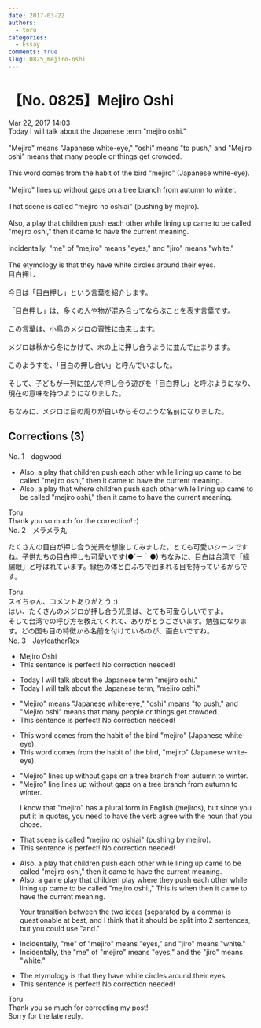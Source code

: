```yaml
---
date: 2017-03-22
authors:
  - toru
categories:
  - Essay
comments: true
slug: 0825_mejiro-oshi
---
```


# 【No. 0825】Mejiro Oshi
<div class="date">Mar 22, 2017 14:03</div>
<div id="post"><div id="body_show_ori">
Today I will talk about the Japanese term "mejiro oshi."<br/><br/>"Mejiro" means "Japanese white-eye," "oshi" means "to push," and "Mejiro oshi" means that many people or things get crowded.<br/><br/>This word comes from the habit of the bird "mejiro" (Japanese white-eye).<br/><br/>"Mejiro" lines up without gaps on a tree branch from autumn to winter. <br/><br/>That scene is called "mejiro no oshiai" (pushing by mejiro).<br/><br/>Also, a play that children push each other while lining up came to be called "mejiro oshi," then it came to have the current meaning.<br/><br/>Incidentally, "me" of "mejiro" means "eyes," and "jiro" means "white."<br/><br/>The etymology is that they have white circles around their eyes.
</div></div>

<!-- more -->

<div id="post_ja"><div id="body_show_mo">
目白押し<br/><br/>今日は「目白押し」という言葉を紹介します。<br/><br/>「目白押し」は、多くの人や物が混み合ってならぶことを表す言葉です。<br/><br/>この言葉は、小鳥のメジロの習性に由来します。<br/><br/>メジロは秋から冬にかけて、木の上に押し合うように並んで止まります。<br/><br/>このようすを、「目白の押し合い」と呼んでいました。<br/><br/>そして、子どもが一列に並んで押し合う遊びを「目白押し」と呼ぶようになり、現在の意味を持つようになりました。<br/><br/>ちなみに、メジロは目の周りが白いからそのような名前になりました。
</div></div>

## Corrections (3)
<div id="block"><div class="first_name"> No. 1　<span class="just_name">dagwood</span></div><div id="block2">
<ul class="correction_field">
<li class="incorrect">Also, a play that children push each other while lining up came to be called "mejiro oshi," then it came to have the current meaning.</li>
<li class="corrected correct">
Also, a play <span class="sline">that</span> <span class="f_red">where </span>children push each other while lining up came to be called "mejiro oshi," then it came to have the current meaning.
</li>
</ul>
</div><div class="name"><span class="just_name">Toru</span><br>
Thank you so much for the correction! :)
</div>
</div>
<div id="block"><div class="first_name"> No. 2　<span class="just_name">メラメラ丸</span></div><div id="block2">
<p class="comment_small">
 たくさんの目白が押し合う光景を想像してみました。とても可愛いシーンですね。子供たちの目白押しも可愛いです(●´ー｀●) ちなみに、目白は台湾で「綠繡眼」と呼ばれています。緑色の体と白ふちで囲まれる目を持っているからです。
</p>

</div><div class="name"><span class="just_name">Toru</span><br>
スイちゃん、コメントありがとう :)<br/>はい、たくさんのメジロが押し合う光景は、とても可愛らしいですよ。<br/>そして台湾での呼び方を教えてくれて、ありがとうございます。勉強になります。どの国も目の特徴から名前を付けているのが、面白いですね。
</div>
</div>
<div id="block"><div class="first_name"> No. 3　<span class="just_name">JayfeatherRex</span></div><div id="block2">
<ul class="correction_field">
<li class="incorrect">Mejiro Oshi</li>
<li class="corrected perfect">This sentence is perfect! No correction needed!</li>
</ul>
<ul class="correction_field">
<li class="incorrect">Today I will talk about the Japanese term "mejiro oshi."</li>
<li class="corrected correct">
Today I will talk about the Japanese term<span class="f_red">,</span> "mejiro oshi."
</li>
</ul>
<ul class="correction_field">
<li class="incorrect">"Mejiro" means "Japanese white-eye," "oshi" means "to push," and "Mejiro oshi" means that many people or things get crowded.</li>
<li class="corrected perfect">This sentence is perfect! No correction needed!</li>
</ul>
<ul class="correction_field">
<li class="incorrect">This word comes from the habit of the bird "mejiro" (Japanese white-eye).</li>
<li class="corrected correct">
This word comes from the habit of the bird<span class="f_red">,</span> "mejiro" (Japanese white-eye).
</li>
</ul>
<ul class="correction_field">
<li class="incorrect">"Mejiro" lines up without gaps on a tree branch from autumn to winter.</li>
<li class="corrected correct">
"Mejiro" <span class="f_red">line </span><span class="sline">lines </span>up without gaps on a tree branch from autumn to winter.
<p class="correction_comment">I know that "mejiro" has a plural form in English (mejiros), but since you put it in quotes, you need to have the verb agree with the noun that you chose.</p>
</li>
</ul>
<ul class="correction_field">
<li class="incorrect">That scene is called "mejiro no oshiai" (pushing by mejiro).</li>
<li class="corrected perfect">This sentence is perfect! No correction needed!</li>
</ul>
<ul class="correction_field">
<li class="incorrect">Also, a play that children push each other while lining up came to be called "mejiro oshi," then it came to have the current meaning.</li>
<li class="corrected correct">
Also, a <span class="f_red">game </span><span class="sline">play </span>that children <span class="f_red">play where they </span>push each other while lining up came to be called "mejiro oshi<span class="f_red">.</span><span class="sline">,</span>" <span class="f_red">This is when </span><span class="sline">then </span>it came to have the current meaning.
<p class="correction_comment">Your transition between the two ideas (separated by a comma) is questionable at best, and I think that it should be split into 2 sentences, but you could use "and."</p>
</li>
</ul>
<ul class="correction_field">
<li class="incorrect">Incidentally, "me" of "mejiro" means "eyes," and "jiro" means "white."</li>
<li class="corrected correct">
Incidentally, <span class="f_red">the </span>"me" of "mejiro" means "eyes," and <span class="f_red">the </span>"jiro" means "white."
</li>
</ul>
<ul class="correction_field">
<li class="incorrect">The etymology is that they have white circles around their eyes.</li>
<li class="corrected perfect">This sentence is perfect! No correction needed!</li>
</ul>
</div><div class="name"><span class="just_name">Toru</span><br>
Thank you so much for correcting my post!<br/>Sorry for the late reply.
</div>
</div>
